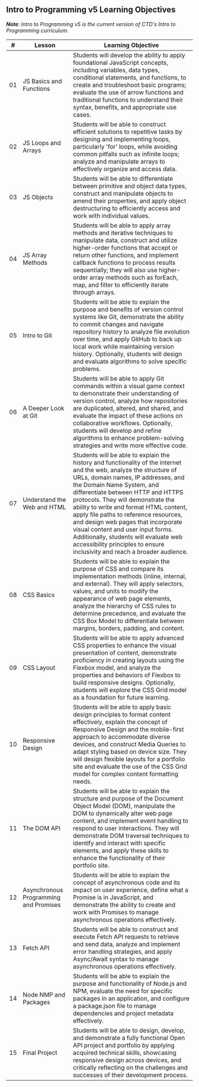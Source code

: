 ## Intro to Programming v5 Learning Objectives

***Note**: Intro to Programming v5 is the current version of CTD's Intro to Programming curriculum.*

| # | Lesson | Learning Objective |
|----|----|----|
|01|JS Basics and Functions|Students will develop the ability to apply foundational JavaScript concepts, including variables, data types, conditional statements, and functions, to create and troubleshoot basic programs; evaluate the use of arrow functions and traditional functions to understand their syntax, benefits, and appropriate use cases.|
|02|JS Loops and Arrays|Students will be able to construct efficient solutions to repetitive tasks by designing and implementing loops, particularly 'for' loops, while avoiding common pitfalls such as infinite loops; analyze and manipulate arrays to effectively organize and access data.|
|03|JS Objects|Students will be able to differentiate between primitive and object data types, construct and manipulate objects to amend their properties, and apply object destructuring to efficiently access and work with individual values.|
|04|JS Array Methods|Students will be able to apply array methods and iterative techniques to manipulate data, construct and utilize higher-order functions that accept or return other functions, and implement callback functions to process results sequentially; they will also use higher-order array methods such as forEach, map, and filter to efficiently iterate through arrays.
|05|Intro to Git|Students will be able to explain the purpose and benefits of version control systems like Git, demonstrate the ability to commit changes and navigate repository history to analyze file evolution over time, and apply GitHub to back up local work while maintaining version history. Optionally, students will design and evaluate algorithms to solve specific problems.|
|06|A Deeper Look at Git|Students will be able to apply Git commands within a visual game context to demonstrate their understanding of version control, analyze how repositories are duplicated, altered, and shared, and evaluate the impact of these actions on collaborative workflows. Optionally, students will develop and refine algorithms to enhance problem-solving strategies and write more effective code.|
|07|Understand the Web and HTML|Students will be able to explain the history and functionality of the internet and the web, analyze the structure of URLs, domain names, IP addresses, and the Domain Name System, and differentiate between HTTP and HTTPS protocols. They will demonstrate the ability to write and format HTML content, apply file paths to reference resources, and design web pages that incorporate visual content and user input forms. Additionally, students will evaluate web accessibility principles to ensure inclusivity and reach a broader audience.|
|08|CSS Basics|Students will be able to explain the purpose of CSS and compare its implementation methods (inline, internal, and external). They will apply selectors, values, and units to modify the appearance of web page elements, analyze the hierarchy of CSS rules to determine precedence, and evaluate the CSS Box Model to differentiate between margins, borders, padding, and content.|
|09|CSS Layout|Students will be able to apply advanced CSS properties to enhance the visual presentation of content, demonstrate proficiency in creating layouts using the Flexbox model, and analyze the properties and behaviors of Flexbox to build responsive designs. Optionally, students will explore the CSS Grid model as a foundation for future learning.|
|10|Responsive Design|Students will be able to apply basic design principles to format content effectively, explain the concept of Responsive Design and the mobile-first approach to accommodate diverse devices, and construct Media Queries to adapt styling based on device size. They will design flexible layouts for a portfolio site and evaluate the use of the CSS Grid model for complex content formatting needs.|
|11|The DOM API|Students will be able to explain the structure and purpose of the Document Object Model (DOM), manipulate the DOM to dynamically alter web page content, and implement event handling to respond to user interactions. They will demonstrate DOM traversal techniques to identify and interact with specific elements, and apply these skills to enhance the functionality of their portfolio site.|
|12|Asynchronous Programming and Promises|Students will be able to explain the concept of asynchronous code and its impact on user experience, define what a Promise is in JavaScript, and demonstrate the ability to create and work with Promises to manage asynchronous operations effectively.|
|13|Fetch API|Students will be able to construct and execute Fetch API requests to retrieve and send data, analyze and implement error handling strategies, and apply Async/Await syntax to manage asynchronous operations effectively.|
|14|Node NMP and Packages|Students will be able to explain the purpose and functionality of Node.js and NPM, evaluate the need for specific packages in an application, and configure a package.json file to manage dependencies and project metadata effectively.|
|15|Final Project|Students will be able to design, develop, and demonstrate a fully functional Open API project and portfolio by applying acquired technical skills, showcasing responsive design across devices, and critically reflecting on the challenges and successes of their development process.|
